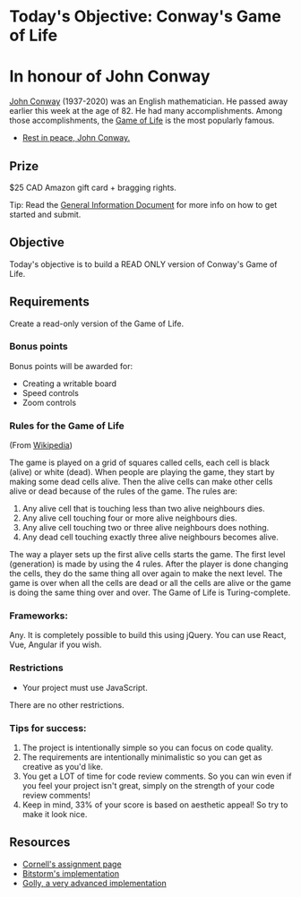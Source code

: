 # Today's Objective: Conway's Game of Life

# In honour of John Conway

[John Conway](https://en.wikipedia.org/wiki/John_Horton_Conway) (1937-2020) was an English mathematician. He passed away earlier this week at the age of 82. He had many accomplishments. Among those accomplishments, the [Game of Life](https://simple.wikipedia.org/wiki/Conway%27s_Game_of_Life) is the most popularly famous. 

* [Rest in peace, John Conway.](https://xkcd.com/2293/)

## Prize

$25 CAD Amazon gift card + bragging rights.

Tip: Read the [General Information Document](General%20Information.md) for more info on how to get started and submit.

## Objective

Today's objective is to build a READ ONLY version of Conway's Game of Life.

## Requirements

Create a read-only version of the Game of Life.

### Bonus points

Bonus points will be awarded for:
* Creating a writable board
* Speed controls
* Zoom controls


### Rules for the Game of Life

(From [Wikipedia](https://simple.wikipedia.org/wiki/Conway%27s_Game_of_Life))

The game is played on a grid of squares called cells, each cell is black (alive) or white (dead). When people are playing the game, they start by making some dead cells alive. Then the alive cells can make other cells alive or dead because of the rules of the game. The rules are:

1. Any alive cell that is touching less than two alive neighbours dies.
1. Any alive cell touching four or more alive neighbours dies.
1. Any alive cell touching two or three alive neighbours does nothing.
1. Any dead cell touching exactly three alive neighbours becomes alive.

The way a player sets up the first alive cells starts the game. The first level (generation) is made by using the 4 rules. After the player is done changing the cells, they do the same thing all over again to make the next level. The game is over when all the cells are dead or all the cells are alive or the game is doing the same thing over and over. The Game of Life is Turing-complete.


### Frameworks:

Any. It is completely possible to build this using jQuery. You can use React, Vue, Angular if you wish.

### Restrictions

* Your project must use JavaScript.

There are no other restrictions.

### Tips for success:

1. The project is intentionally simple so you can focus on code quality.
1. The requirements are intentionally minimalistic so you can get as creative as you'd like.
1. You get a LOT of time for code review comments. So you can win even if you feel your project isn't great, simply on the strength of your code review comments!
1. Keep in mind, 33% of your score is based on aesthetic appeal! So try to make it look nice.

## Resources

* [Cornell's assignment page](http://pi.math.cornell.edu/~lipa/mec/lesson6.html)
* [Bitstorm's implementation](https://bitstorm.org/gameoflife/)
* [Golly, a very advanced implementation](http://golly.sourceforge.net/webapp/golly.html)

